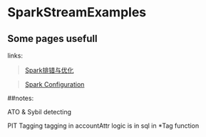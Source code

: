 # SparkStreamExamples

## Some pages usefull

links:

>[Spark排错与优化](http://blog.csdn.net/lsshlsw/article/details/49155087)

>[Spark Configuration](http://spark.apache.org/docs/latest/configuration.html)

##notes:

ATO & Sybil detecting

PIT Tagging
  tagging in accountAttr
  logic is in sql in *Tag function
